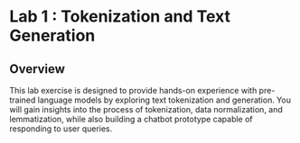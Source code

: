 # Lab 1 : Tokenization and Text Generation

## Overview

This lab exercise is designed to provide hands-on experience with pre-trained language models by exploring text tokenization and generation. You will gain insights into the process of tokenization, data normalization, and lemmatization, while also building a chatbot prototype capable of responding to user queries.
